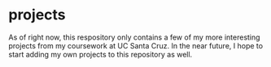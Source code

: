 # projects
As of right now, this respository only contains a few of my more interesting projects from my coursework at UC Santa Cruz.
In the near future, I hope to start adding my own projects to this repository as well.
